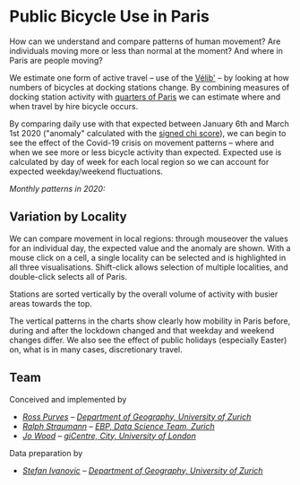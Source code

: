 <!-- Scripts to link to the Vega/Vega-Lite runtime -->
<script src="https://cdn.jsdelivr.net/npm/vega@5"></script>
<script src="https://cdn.jsdelivr.net/npm/vega-lite@4"></script>
<script src="https://cdn.jsdelivr.net/npm/vega-embed@6"></script>

<style>
input[type="range"],
  .vega-bind {
    font-size:0px;
}
</style>

# Public Bicycle Use in Paris

How can we understand and compare patterns of human movement? Are individuals moving more or less than normal at the moment? And where in Paris are people moving?

We estimate one form of active travel – use of the [Vélib'](https://www.velib-metropole.fr/) – by looking at how numbers of bicycles at docking stations change. By combining measures of docking station activity with [quarters of Paris](https://en.wikipedia.org/wiki/Quarters_of_Paris) we can estimate where and when travel by hire bicycle occurs.

By comparing daily use with that expected between January 6th and March 1st 2020 ("anomaly" calculated with the [signed chi score](https://openaccess.city.ac.uk/id/eprint/537/1/wood_visualization_2010.pdf)), we can begin to see the effect of the Covid-19 crisis on movement patterns – where and when we see more or less bicycle activity than expected. Expected use is calculated by day of week for each local region so we can account for expected weekday/weekend fluctuations.


_Monthly patterns in 2020:_

<div class="wide" id="visHourly2020"></div>

## Variation by Locality

We can compare movement in local regions: through mouseover the values for an individual day, the expected value and the anomaly are shown. With a mouse click on a cell, a single locality can be selected and is highlighted in all three visualisations. Shift-click allows selection of multiple localities, and double-click selects all of Paris.

Stations are sorted vertically by the overall volume of activity with busier areas towards the top.

<div class="wide" id="visLinkedBicycle"></div>

The vertical patterns in the charts show clearly how mobility in Paris before, during and after the lockdown changed and that weekday and weekend changes differ. We also see the effect of public holidays (especially Easter) on, what is in many cases, discretionary travel. 

<!--### Geographic patterns

_Drag slider to see change over time._

<div class="wide" id="visMap"></div>-->

## Team

Conceived and implemented by

- _[Ross Purves](https://twitter.com/GCUZH) – [Department of Geography, University of Zurich](https://www.geo.uzh.ch/~rsp/)_
- _[Ralph Straumann](https://twitter.com/rastrau) – [EBP, Data Science Team, Zurich](https://www.ebp.ch)_
- _[Jo Wood](https://twitter.com/jwolondon) – [giCentre, City, University of London](https://www.gicentre.net/jwo)_

Data preparation by
- _[Stefan Ivanovic](https://twitter.com/jwolondon) – [Department of Geography, University of Zurich](https://www.geo.uzh.ch/)_

<!-- Script containing the vis specs used above. Must be at end of document. -->
<script src="js/parisVisSpecs.js"></script>
